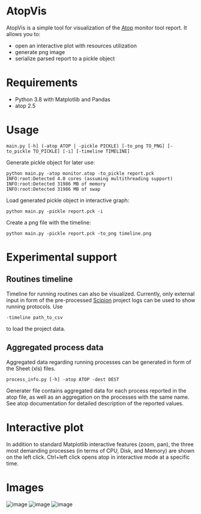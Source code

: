 # AtopVis

AtopVis is a simple tool for visualization of the [Atop](https://www.atoptool.nl/) monitor tool report. It allows you to:

  - open an interactive plot with resources utilization
  - generate png image 
  - serialize parsed report to a pickle object

# Requirements

  - Python 3.8 with Matplotlib and Pandas
  - atop 2.5


# Usage
```
main.py [-h] (-atop ATOP | -pickle PICKLE) [-to_png TO_PNG] [-to_pickle TO_PICKLE] [-i] [-timeline TIMELINE]
```
Generate pickle object for later use:
```
python main.py -atop monitor.atop -to_pickle report.pck
INFO:root:Detected 4.0 cores (assuming multithreading support)
INFO:root:Detected 31986 MB of memory
INFO:root:Detected 31986 MB of swap
```
Load generated pickle object in interactive graph:
```
python main.py -pickle report.pck -i
```
Create a png file with the timeline:
```
python main.py -pickle report.pck -to_png timeline.png
```

# Experimental support
## Routines timeline ##
Timeline for running routines can also be visualized. Currently, only external input in form of the pre-processed [Scipion](http://scipion.i2pc.es/) project logs can be used to show running protocols.
Use
```
-timeline path_to_csv
```
to load the project data.

## Aggregated process data ##
Aggregated data regarding running processes can be generated in form of the Sheet (xls) files.
```
process_info.py [-h] -atop ATOP -dest DEST
```
Generater file contains aggregated data for each process reported in the atop file, as well as an aggregation on the processes with the same name.
See atop documentation for detailed description of the reported values.

# Interactive plot
In addition to standard Matplotlib interactive features (zoom, pan), the three most demanding processes (in terms of CPU, Disk, and Memory) are shown on the left click. Ctrl+left click opens atop in interactive mode at a specific time.

# Images
![image](https://user-images.githubusercontent.com/28389367/105348132-28347980-5be8-11eb-8cdf-50d3f19a81d8.png)
![image](https://user-images.githubusercontent.com/28389367/105349720-692d8d80-5bea-11eb-90fe-f8e52721971a.png)
![image](https://user-images.githubusercontent.com/28389367/105349849-94b07800-5bea-11eb-8fac-f3f88be7edfd.png)

